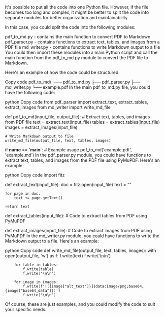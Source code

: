 It's possible to put all the code into one Python file. However, if the file becomes too long and complex, it might be better to split the code into separate modules for better organization and maintainability.

In this case, you could split the code into the following modules:

pdf_to_md.py - contains the main function to convert PDF to Markdown
pdf_parser.py - contains functions to extract text, tables, and images from a PDF file
md_writer.py - contains functions to write Markdown output to a file
You could then import these modules into a main Python script and call the main function from the pdf_to_md.py module to convert the PDF file to Markdown.

Here's an example of how the code could be structured:

Copy code
pdf_to_md/
├── pdf_to_md.py
├── pdf_parser.py
├── md_writer.py
└── example.pdf
In the main pdf_to_md.py file, you could have the following code:

python
Copy code
from pdf_parser import extract_text, extract_tables, extract_images
from md_writer import write_md_file

def pdf_to_md(input_file, output_file):
    # Extract text, tables, and images from PDF file
    text = extract_text(input_file)
    tables = extract_tables(input_file)
    images = extract_images(input_file)

    # Write Markdown output to file
    write_md_file(output_file, text, tables, images)

if __name__ == '__main__':
    # Example usage
    pdf_to_md('example.pdf', 'example.md')
In the pdf_parser.py module, you could have functions to extract text, tables, and images from the PDF file using PyMuPDF. Here's an example:

python
Copy code
import fitz

def extract_text(input_file):
    doc = fitz.open(input_file)
    text = ""

    for page in doc:
        text += page.getText()

    return text

def extract_tables(input_file):
    # Code to extract tables from PDF using PyMuPDF

def extract_images(input_file):
    # Code to extract images from PDF using PyMuPDF
In the md_writer.py module, you could have functions to write the Markdown output to a file. Here's an example:

python
Copy code
def write_md_file(output_file, text, tables, images):
    with open(output_file, 'w') as f:
        f.write(text)
        f.write('\n\n')

        for table in tables:
            f.write(table)
            f.write('\n\n')

        for image in images:
            f.write(f'![{image["alt_text"]}](data:image/png;base64,{image["base64_data"]})')
            f.write('\n\n')
Of course, these are just examples, and you could modify the code to suit your specific needs.
